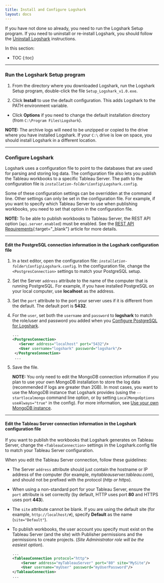 ```yaml
---
title: Install and Configure Logshark
layout: docs
---
```


If you have not done so already, you need to run the Logshark Setup program. If you need to uninstall or re-install Logshark, you should follow the [Uninstall Logshark](logshark_remove) instructions.


In this section:

* TOC
{:toc}



-------------------------------------------------------------------------------------

### Run the Logshark Setup program


1.  From the directory where you downloaded Logshark, run the Logshark Setup program, double-click the file `Setup_Logshark_v1.0.exe`.

2.  Click **Install** to use the default configuration. This adds Logshark to the PATH environment variable.

-   Click **Options** if you need to change the default installation directory (from `C:\Program Files\Logshark`).

**NOTE:** The archive logs will need to be unzipped or copied to the drive where you have installed Logshark. If your `C:\` drive is low on space, you should install Logshark in a different location.





---------------------------------------------------------------------------------------

### Configure Logshark 


Logshark uses a configuration file to point to the databases that are used for parsing and storing log data. The configuration file also lets you publish the Tableau workbooks to a specific Tableau Server. The path to the configuration file is <code><i>installation-folder</i>\Config\Logshark.config</code>.

Some of these configuration settings can be overridden at the command line. Other settings can only be set in the configuration file. For example, if you want to specify which Tableau Server to use when publishing workbooks, you need to set that option in the configuration file.

**NOTE:** To be able to publish workbooks to Tableau Server, the REST API option (`api.server.enabled`) must be enabled. See the [REST API Requirements](https://onlinehelp.tableau.com/current/api/rest_api/en-us/help.htm#REST/rest_api_requ.htm%3FTocPath%3D_____3){:target="_blank"} article for more details.

-----

#### Edit the PostgreSQL connection information in the Logshark configuration file


1.  In a text editor, open the configuration file: <code><i>installation-folder</i>\Config\Logshark.config</code>. In the configuration file, change the `<PostgresConnection>` settings to match your PostgreSQL setup.

2.  Set the Server `address` attribute to the name of the computer that is running PostgreSQL. For example, if you have installed PostgreSQL on your local computer, use **localhost** as the address.

3.  Set the `port` attribute to the port your server uses if it is different from the default. The default port is **5432**.

4.  For the `user`, set both the `username` and `password` to **logshark** to match the role/user and password you added when you [Configure PostgreSQL for Logshark](logshark_postgres#configure-postgresql-for-logshark).


 
    ```xml 
    ...
    <PostgresConnection>
       <Server address="localhost" port="5432"/>
       <User username="logshark" password="logshark"/>
     </PostgresConnection>
     ...
    ```


5.  Save the file.

    **NOTE:** You only need to edit the MongoDB connection information if you plan to use your own MongoDB installation to store the log data (recommended if logs are greater than 2GB). In most cases, you want to use the MongoDB instance that Logshark provides (using the `--startlocalmongo` command line option, or by setting `LocalMongoOptions useAlways="true"` in the config). For more information, see [Use your own MongoDB instance](logshark_mongo).



----

#### Edit the Tableau Server connection information in the Logshark configuration file


If you want to publish the workbooks that Logshark generates on Tableau Server, change the `<TableauConnection>` settings in the Logshark.config file to match your Tableau Server configuration.

When you edit the Tableau Server connection, follow these guidelines:

-   The Server `address` attribute should just contain the hostname or IP address of the computer (for example, *mytableauserver.tableau.com*), and should not be prefixed with the protocol (*http or https*).

-   When using a non-standard port for your Tableau Server, ensure the `port` attribute is set correctly (by default, HTTP uses port **80** and HTTPS uses port **443**).

-   The `site` attribute cannot be blank. If you are using the default site (for example, `http://localhost/#`), specify **Default** as the name (`site="Default"`).

-   To publish workbooks, the user account you specify must exist on the Tableau Server (and the site) with Publisher permissions and the permissions to create projects. (*Site Administrator role will be the easiest option*).

    ```xml
    ...
    <TableauConnection protocol="http">
        <Server address="myTableauServer" port="80" site="MySite"/>
        <User username="myUser" password="myUserPassword"/>
    </TableauConnection>
    ...
    ```